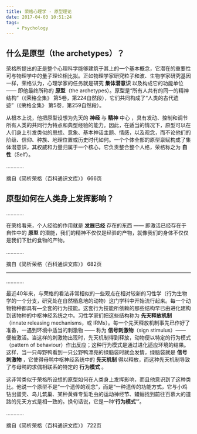```yaml
---
title: 荣格心理学 - 原型理论
date: 2017-04-03 10:51:24
tags: 
    - Psychology
---
```


## 什么是原型（the archetypes）？
荣格所提出的正是整个心理科学能够建筑于其上的一个基本概念，它潜在的重要性可与物理学中的量子理论相比拟。正如物理学家研究粒子和波、生物学家研究基因一样，荣格认为，心理学家的任务就是研究 **集体潜意识** 以及构成它的功能单位 —— 即他最终所称的 **原型**（the archetypes）。原型是“所有人共有的同一的精神结构”（《荣格全集》 第5卷，第224自然段），它们共同构成了“人类的古代遗迹”（《荣格全集》 第5卷，第259自然段）。

从根本上说，他把原型设想为先天的 **神经** 与 **精神** 中心 ，具有发动、控制和调节所有人类的共同行为特点和典型经验的能力。因此，在适当的情况下，原型可以在人们身上引发类似的思想、意象、基本神话主题、情感，以及观念，而不论他们的阶级、信仰、种族、地理位置或历史时代如何。一个个体全部的原型禀赋构成了集体潜意识，其权威和力量归属于一个核心，它负责整合整个人格，荣格称之为 **自性**（Self）。

…………

摘自《简析荣格（百科通识文库）》 666页

## 原型如何在人类身上发挥影响？

…………

在荣格看来，个人经验的作用就是 **发展已经** 存在的东西 —— 即激活已经存在于自性中的 **原型** 的潜能，我们的精神不仅仅是经验的产物，就像我们的身体不仅仅是我们下肚的食物的产物。

…………

摘自《简析荣格（百科通识文库）》 682页

_ _ _

…………

最近40年来，与荣格的看法非常相似的一些观点在相对较新的习性学（行为生物学的一个分支，研究处在自然栖息地的动物）这门学科中开始流行起来。每一个动物物种都具有—全套的行为技能。这套行为技能所依赖的那些结构早已由进化建构到该物种的中枢神经系统之中。习性学家们把这些结构称为 **先天释放机制**（innate releasing mechanisms，或 IRMs）。每一个先天释放机制事先已作好了准备，一遇到环境中适当的刺激物 —— 称为 **信号刺激物**（sign stimulus）—— 便被激活。当这样的刺激物出现时，先天机制得到释放，动物便以特定的行为模式（pattern of behaviour）作出反应；这种行为模式是通过进化适应环境的结果。这样，当一只母野鸭看到一只公野鸭漂亮的绿脑袋时就会发情，绿脑袋就是 **信号刺激物** ，它使得母鸭中枢神经系统中的 **先天机制** 得以释放，而这种先天机制导致了与母鸭的求偶相联系的特定的 **行为模式** 。

这非常类似于荣格所设想的原型如何在人类身上发挥影响，而且他意识到了这种类比。他说一个原型不是“一个遗传的观念”，而是“一种遗传的功能方式，它与小鸡钻出蛋壳、鸟儿筑巢、某种黄蜂专蜇毛虫的运动神经节、鳗鲡找到前往百慕大的道路的先天方式是相一致的。换句话说，它是一种‘**行为模式**’”。

…………

摘自《简析荣格（百科通识文库）》 722页
